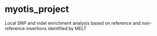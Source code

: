 # myotis_project
Local SNP and indel enrichment analysis based on reference and non-reference insertions identified by MELT
